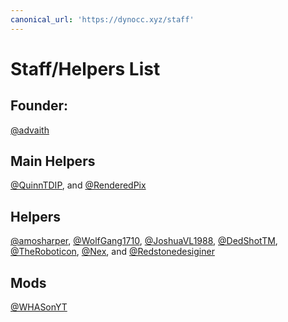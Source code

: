 ```yaml
---
canonical_url: 'https://dynocc.xyz/staff'
---
```


# Staff/Helpers List
## Founder:
[@advaith](https://www.github.com/advaith1)


## Main Helpers
[@QuinnTDIP](https://www.github.com/QuinnTDIP), and [@RenderedPix](https://github.com/RenderedPix)

## Helpers
[@amosharper](https://github.com/amosharper), [@WolfGang1710](https://github.com/WolfGang1710), [@JoshuaVL1988](https://github.com/JoshuaVL1988), [@DedShotTM](https://github.com/DedShotTM), [@TheRoboticon](https://github.com/TheRoboticon), [@Nex](https://github.com/NexyBoy), and [@Redstonedesiginer](https://github.com/redstonedesigner)

## Mods

[@WHASonYT](https://github.com/whasonyt)
